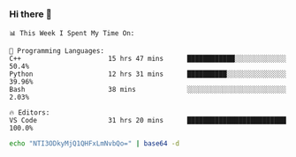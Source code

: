 ### Hi there 👋

<!--START_SECTION:waka-->
```text
📊 This Week I Spent My Time On: 

💬 Programming Languages: 
C++                      15 hrs 47 mins      ████████████░░░░░░░░░░░░░   50.4% 
Python                   12 hrs 31 mins      ██████████░░░░░░░░░░░░░░░   39.96% 
Bash                     38 mins             ░░░░░░░░░░░░░░░░░░░░░░░░░   2.03%

🔥 Editors: 
VS Code                  31 hrs 20 mins      █████████████████████████   100.0%
```


<!--END_SECTION:waka-->

```bash
echo "NTI3ODkyMjQ1QHFxLmNvbQo=" | base64 -d
```
